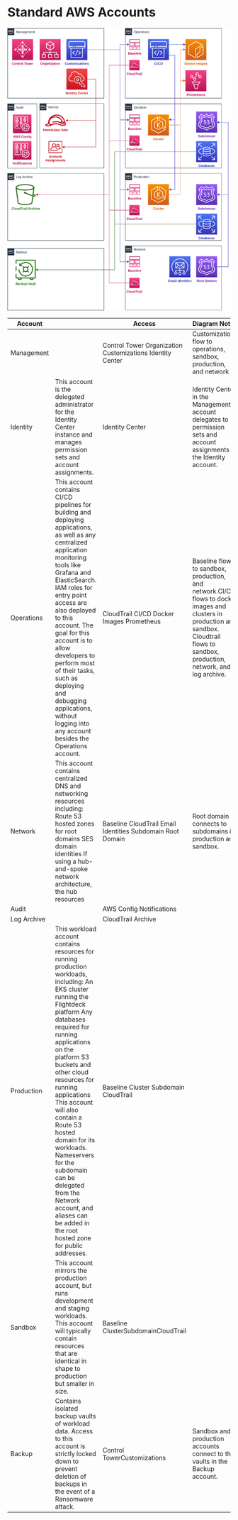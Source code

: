 # Standard AWS Accounts

![Account Diagram](./accounts.png)

Account |   | Access | Diagram Notes
-- | -- | -- | --
Management |   | Control Tower Organization Customizations Identity Center | Customizations flow to operations, sandbox, production, and network
Identity | This account is the delegated administrator for the Identity Center instance and manages permission sets and account assignments. | Identity Center | Identity Center in the Management account delegates to permission sets and account assignments in the Identity account.
Operations | This account contains CI/CD pipelines for building and deploying applications, as well as any centralized application monitoring tools like Grafana and ElasticSearch. IAM roles for entry point access are also deployed to this account. The goal for this account is to allow developers to perform most of their tasks, such as deploying and debugging applications, without logging into any account besides the Operations account. | CloudTrail CI/CD Docker Images  Prometheus | Baseline flows to sandbox, production, and network.CI/CD flows to docker images and clusters in production and sandbox. Cloudtrail flows to sandbox, production, network, and log archive.
Network | This account contains centralized DNS and networking resources including: Route 53 hosted zones for root domains SES domain identities If using a hub-and-spoke network architecture, the hub resources | Baseline CloudTrail Email Identities Subdomain Root Domain | Root domain connects to subdomains in production and sandbox.
Audit |   | AWS Config Notifications |  
Log Archive |   | CloudTrail Archive |  
Production | This workload account contains resources for running production workloads, including: An EKS cluster running the Flightdeck platform Any databases required for running applications on the platform S3 buckets and other cloud resources for running applications This account will also contain a Route 53 hosted domain for its workloads. Nameservers for the subdomain can be delegated from the Network account, and aliases can be added in the root hosted zone for public addresses. | Baseline Cluster Subdomain CloudTrail |  
Sandbox | This account mirrors the production account, but runs development and staging workloads. This account will typically contain resources that are identical in shape to production but smaller in size. | Baseline ClusterSubdomainCloudTrail |  
Backup | Contains isolated backup vaults of workload data. Access to this account is strictly locked down to prevent deletion of backups in the event of a Ransomware attack. | Control TowerCustomizations | Sandbox and production accounts connect to the vaults in the Backup account.

